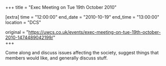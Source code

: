 +++
title = "Exec Meeting on Tue 19th October 2010"

[extra]
time = "12:00:00"
end_date = "2010-10-19"
end_time = "13:00:00"
location = "DCS"

original = "https://uwcs.co.uk/events/exec-meeting-on-tue-19th-october-2010-1474489042199/"    
+++

Come along and discuss issues affecting the society, suggest things that members would like, and generally discuss stuff.

